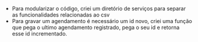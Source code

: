 - Para modularizar o código, criei um diretório de serviços para separar as funcionalidades relacionadas ao csv
- Para gravar um agendamento é necessário um id novo, criei uma função que pega o ultimo agendamento registrado, pega o seu id e retorna esse id incrementado. 
